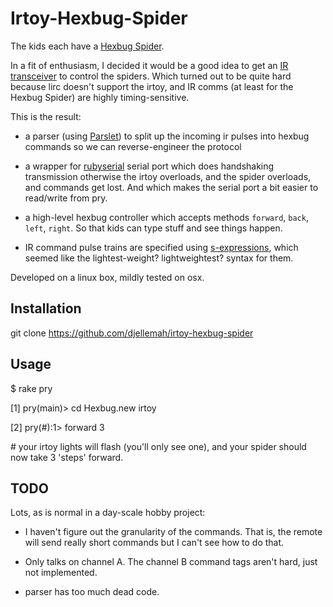 # Irtoy-Hexbug-Spider

The kids each have a [Hexbug Spider](http://www.hexbug.com/mechanical/spider/).

In a fit of enthusiasm, I decided it would be a good idea to
get an [IR transceiver](http://dangerousprototypes.com/docs/USB_IR_Toy_v2)
to control the spiders.
Which turned out to be quite hard because lirc doesn't support the irtoy, and IR comms
(at least for the Hexbug Spider) are highly timing-sensitive.

This is the result:

- a parser (using [Parslet](http://kschiess.github.io/parslet/))
  to split up the incoming ir pulses into hexbug commands so
  we can reverse-engineer the protocol

- a wrapper for [rubyserial](https://github.com/hybridgroup/rubyserial)
  serial port which does handshaking transmission
  otherwise the irtoy overloads, and the spider overloads, and commands get lost.
  And which makes the serial port a bit easier to read/write from pry.

- a high-level hexbug controller which accepts methods ```forward```, ```back```, ```left```, ```right```.
  So that kids can type stuff and see things happen.

- IR command pulse trains are specified using [s-expressions](https://github.com/bendiken/sxp-ruby), which seemed like the
  lightest-weight? lightweightest? syntax for them.

Developed on a linux box, mildly tested on osx.

## Installation

git clone https://github.com/djellemah/irtoy-hexbug-spider

## Usage

$ rake pry

[1] pry(main)> cd Hexbug.new irtoy

[2] pry(#<Hexbug>):1> forward 3

\# your irtoy lights will flash (you'll only see one), and your spider should now take 3 'steps' forward.

## TODO

Lots, as is normal in a day-scale hobby project:

- I haven't figure out the granularity of the commands. That is, the remote will send
  really short commands but I can't see how to do that.

- Only talks on channel A. The channel B command tags aren't hard, just not implemented.

- parser has too much dead code.
